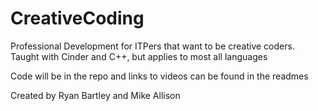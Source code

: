 CreativeCoding
==============

Professional Development for ITPers that want to be creative coders.  Taught with Cinder and C++, but applies to most all languages

Code will be in the repo and links to videos can be found in the readmes

Created by Ryan Bartley and Mike Allison
